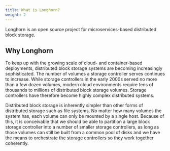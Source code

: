 ```yaml
---
title: What is Longhorn?
weight: 2
---
```


Longhorn is an open source project for microservices-based distributed block storage.

## Why Longhorn

To keep up with the growing scale of cloud- and container-based deployments, distributed block storage systems are becoming increasingly sophisticated. The number of volumes a storage controller serves continues to increase. While storage controllers in the early 2000s served no more than a few dozen volumes, modern cloud environments require tens of thousands to millions of distributed block storage volumes. Storage controllers have therefore become highly complex distributed systems.

Distributed block storage is inherently simpler than other forms of distributed storage such as file systems. No matter how many volumes the system has, each volume can only be mounted by a single host. Because of this, it is conceivable that we should be able to partition a large block storage controller into a number of smaller storage controllers, as long as those volumes can still be built from a common pool of disks and we have the means to orchestrate the storage controllers so they work together coherently.